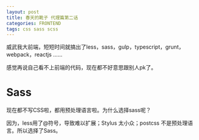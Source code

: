 ```yaml
---
layout: post
title: 春天的靴子 代理篇第二话
categories: FRONTEND
tags: css sass scss
---
```


威武我大前端，短短时间就搞出了less，sass，gulp，typescript，grunt，webpack，reactjs ……

感觉再说自己看不上前端的代码，现在都不好意思跟别人pk了。

# Sass

现在都不写CSS啦，都用预处理语言啦。为什么选择sass呢？

因为，less用了@符号，导致难以扩展；Stylus 太小众；postcss 不是预处理语言。所以选择了Sass。

